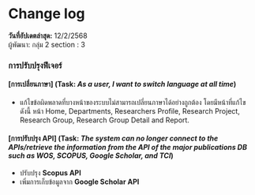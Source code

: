 # Change log 

**วันที่อัปเดตล่าสุด:** 12/2/2568\
ผู้พัฒนา: กลุ่ม 2 section : 3

### การปรับปรุงฟีเจอร์

#### [การเปลี่ยนภาษา] (Task: *As a user, I want to switch language at all time*)
- แก้ไขข้อผิดพลาดที่บางหน้าของระบบไม่สามารถเปลี่ยนภาษาได้อย่างถูกต้อง โดยมีหน้าที่แก้ไข ดังนี้ หน้า Home, Departments, Researchers Profile, Research Project, Research Group, Research Group Detail and Report.

#### [การปรับปรุง API] (Task: *The system can no longer connect to the APIs/retrieve the information from the API of the major publications DB such as WOS, SCOPUS, Google Scholar, and TCI*)
- ปรับปรุง **Scopus API** 
- เพิ่มการเก็บข้อมูลจาก **Google Scholar API**
